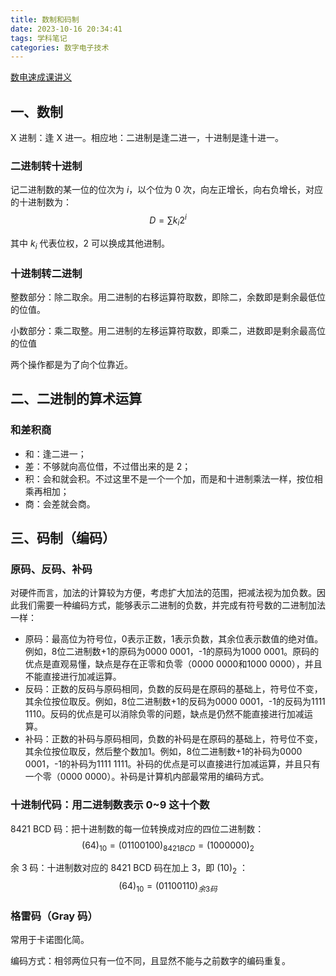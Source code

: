 ```yaml
---
title: 数制和码制
date: 2023-10-16 20:34:41
tags: 学科笔记
categories: 数字电子技术
---
```


[数电速成课讲义](../images/数制和码制/数电速成课讲义.pdf)

## 一、数制

X 进制：逢 X 进一。相应地：二进制是逢二进一，十进制是逢十进一。<!--more-->


### 二进制转十进制

记二进制数的某一位的位次为 $i$，以个位为 0 次，向左正增长，向右负增长，对应的十进制数为：
$$
D = \sum k_i 2^i
$$

其中 $k_i$ 代表位权，2 可以换成其他进制。

### 十进制转二进制

整数部分：除二取余。用二进制的右移运算符取数，即除二，余数即是剩余最低位的位值。

小数部分：乘二取整。用二进制的左移运算符取数，即乘二，进数即是剩余最高位的位值

两个操作都是为了向个位靠近。

## 二、二进制的算术运算

### 和差积商

- 和：逢二进一；
- 差：不够就向高位借，不过借出来的是 2；
- 积：会和就会积。不过这里不是一个一个加，而是和十进制乘法一样，按位相乘再相加；
- 商：会差就会商。

## 三、码制（编码）

### 原码、反码、补码

对硬件而言，加法的计算较为方便，考虑扩大加法的范围，把减法视为加负数。因此我们需要一种编码方式，能够表示二进制的负数，并完成有符号数的二进制加法一样：

- 原码：最高位为符号位，0表示正数，1表示负数，其余位表示数值的绝对值。例如，8位二进制数+1的原码为0000 0001，-1的原码为1000 0001。原码的优点是直观易懂，缺点是存在正零和负零（0000 0000和1000 0000），并且不能直接进行加减运算。
- 反码：正数的反码与原码相同，负数的反码是在原码的基础上，符号位不变，其余位按位取反。例如，8位二进制数+1的反码为0000 0001，-1的反码为1111 1110。反码的优点是可以消除负零的问题，缺点是仍然不能直接进行加减运算。
- 补码：正数的补码与原码相同，负数的补码是在原码的基础上，符号位不变，其余位按位取反，然后整个数加1。例如，8位二进制数+1的补码为0000 0001，-1的补码为1111 1111。补码的优点是可以直接进行加减运算，并且只有一个零（0000 0000）。补码是计算机内部最常用的编码方式。

### 十进制代码：用二进制数表示 0~9 这十个数

8421 BCD 码：把十进制数的每一位转换成对应的四位二进制数：
$$
(64)_{10} = (01100100)_{8421BCD} = (1000000)_2
$$

余 3 码：十进制数对应的 8421 BCD 码在加上 3，即 $(10)_2$​ ：
$$
(64)_{10} = (01100110)_{余 3 码}
$$

### 格雷码（Gray 码）

常用于卡诺图化简。

编码方式：相邻两位只有一位不同，且显然不能与之前数字的编码重复。